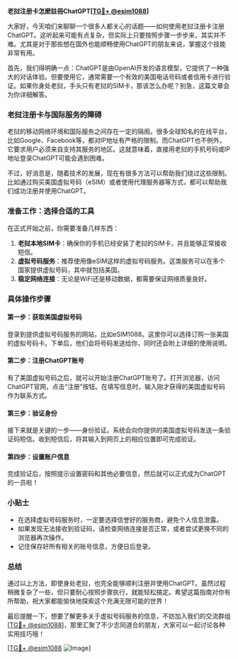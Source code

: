 **老挝注册卡怎麽註冊ChatGPT[[TG💪+ @esim1088](https://t.me/s/esim1088)]**

大家好，今天咱们来聊聊一个很多人都关心的话题——如何使用老挝注册卡注册ChatGPT。这听起来可能有点复杂，但实际上只要按照步骤一步步来，其实并不难。尤其是对于那些想在国外也能顺畅使用ChatGPT的朋友来说，掌握这个技能非常有用。

首先，我们得明确一点：ChatGPT是由OpenAI开发的语言模型，它提供了一种强大的对话体验。但要使用它，通常需要一个有效的美国电话号码或者信用卡进行验证。如果你身处老挝，手头只有老挝的SIM卡，那该怎么办呢？别急，这篇文章会为你详细解答。

### 老挝注册卡与国际服务的障碍

老挝的移动网络环境和国际服务之间存在一定的隔阂。很多全球知名的在线平台，比如Google、Facebook等，都对IP地址有严格的限制。而ChatGPT也不例外，它要求用户必须来自支持其服务的地区。这就意味着，直接用老挝的手机号码或IP地址登录ChatGPT可能会遇到困难。

不过，好消息是，随着技术的发展，现在有很多方法可以帮助我们绕过这些限制。比如通过购买美国虚拟号码（eSIM）或者使用代理服务器等方式，都可以帮助我们成功注册并使用ChatGPT。

### 准备工作：选择合适的工具

在正式开始之前，你需要准备几样东西：

1. **老挝本地SIM卡**：确保你的手机已经安装了老挝的SIM卡，并且能够正常接收短信。
2. **虚拟号码服务**：推荐使用像eSIM这样的虚拟号码服务。这类服务可以在多个国家提供虚拟号码，其中就包括美国。
3. **稳定网络连接**：无论是WiFi还是移动数据，都需要保证网络质量良好。

### 具体操作步骤

#### 第一步：获取美国虚拟号码

登录到提供虚拟号码服务的网站，比如eSIM1088。这里你可以选择订购一张美国的虚拟号码卡。下单后，他们会将号码发送给你，同时还会附上详细的使用说明。

#### 第二步：注册ChatGPT账号

有了美国虚拟号码之后，就可以开始注册ChatGPT账号了。打开浏览器，访问ChatGPT官网，点击“注册”按钮。在填写信息时，输入刚才获得的美国虚拟号码作为联系方式。

#### 第三步：验证身份

接下来就是关键的一步——身份验证。系统会向你提供的美国虚拟号码发送一条验证码短信。收到短信后，将其输入到网页上的相应位置即可完成验证。

#### 第四步：设置账户信息

完成验证后，按照提示设置密码和其他必要信息，然后就可以正式成为ChatGPT的一员啦！

### 小贴士

- 在选择虚拟号码服务时，一定要选择信誉好的服务商，避免个人信息泄露。
- 如果发现无法接收到验证码，请检查网络连接是否正常，或者尝试更换不同的浏览器再次操作。
- 记住保存好所有相关的账号信息，方便日后登录。

### 总结

通过以上方法，即使身处老挝，也完全能够顺利注册并使用ChatGPT。虽然过程稍微复杂了一些，但只要耐心按照步骤执行，就能轻松搞定。希望这篇指南对你有所帮助，祝大家都能愉快地探索这个充满无限可能的世界！

最后提醒一下，想要了解更多关于虚拟号码服务的信息，不妨加入我们的交流群组[[TG💪+ @esim1088](https://t.me/s/esim1088)]，那里汇聚了不少志同道合的朋友，大家可以一起讨论各种实用技巧哦！

[[TG💪+ @esim1088](https://t.me/s/esim1088) ![Image](https://i.postimg.cc/4NQfJmqS/Snipaste-2025-05-13-00-14-12.png)]